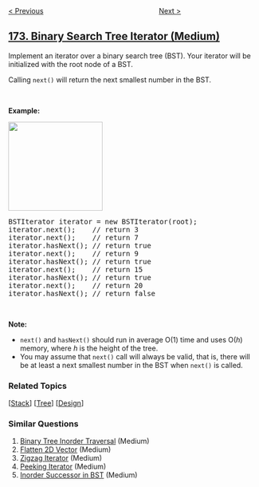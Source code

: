 <!--|This file generated by command(leetcode description); DO NOT EDIT.    |-->
<!--+----------------------------------------------------------------------+-->
<!--|@author    openset <openset.wang@gmail.com>                           |-->
<!--|@link      https://github.com/openset                                 |-->
<!--|@home      https://github.com/openset/leetcode                        |-->
<!--+----------------------------------------------------------------------+-->

[< Previous](https://github.com/openset/leetcode/tree/master/problems/factorial-trailing-zeroes "Factorial Trailing Zeroes")
　　　　　　　　　　　　　　　　
[Next >](https://github.com/openset/leetcode/tree/master/problems/dungeon-game "Dungeon Game")

## [173. Binary Search Tree Iterator (Medium)](https://leetcode.com/problems/binary-search-tree-iterator "二叉搜索树迭代器")

<p>Implement an iterator over a binary search tree (BST). Your iterator will be initialized with the root node of a BST.</p>

<p>Calling <code>next()</code> will return the next smallest number in the BST.</p>

<p>&nbsp;</p>

<ul>
</ul>

<p><strong>Example:</strong></p>

<p><strong><img alt="" src="https://assets.leetcode.com/uploads/2018/12/25/bst-tree.png" style="width: 189px; height: 178px;" /></strong></p>

<pre>
BSTIterator iterator = new BSTIterator(root);
iterator.next();    // return 3
iterator.next();    // return 7
iterator.hasNext(); // return true
iterator.next();    // return 9
iterator.hasNext(); // return true
iterator.next();    // return 15
iterator.hasNext(); // return true
iterator.next();    // return 20
iterator.hasNext(); // return false
</pre>

<p>&nbsp;</p>

<p><b>Note:</b></p>

<ul>
	<li><code>next()</code> and <code>hasNext()</code> should run in average O(1) time and uses O(<i>h</i>) memory, where <i>h</i> is the height of the tree.</li>
	<li>You may assume that&nbsp;<code>next()</code>&nbsp;call&nbsp;will always be valid, that is, there will be at least a next smallest number in the BST when <code>next()</code> is called.</li>
</ul>

### Related Topics
  [[Stack](https://github.com/openset/leetcode/tree/master/tag/stack/README.md)]
  [[Tree](https://github.com/openset/leetcode/tree/master/tag/tree/README.md)]
  [[Design](https://github.com/openset/leetcode/tree/master/tag/design/README.md)]

### Similar Questions
  1. [Binary Tree Inorder Traversal](https://github.com/openset/leetcode/tree/master/problems/binary-tree-inorder-traversal) (Medium)
  1. [Flatten 2D Vector](https://github.com/openset/leetcode/tree/master/problems/flatten-2d-vector) (Medium)
  1. [Zigzag Iterator](https://github.com/openset/leetcode/tree/master/problems/zigzag-iterator) (Medium)
  1. [Peeking Iterator](https://github.com/openset/leetcode/tree/master/problems/peeking-iterator) (Medium)
  1. [Inorder Successor in BST](https://github.com/openset/leetcode/tree/master/problems/inorder-successor-in-bst) (Medium)

